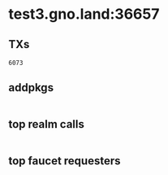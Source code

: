 # test3.gno.land:36657

## TXs
```
6073
```

## addpkgs
```
```

## top realm calls
```
```

## top faucet requesters
```
```

